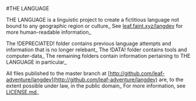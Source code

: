 #THE LANGUAGE

THE LANGUAGE is a linguistic project to create a fictitious language not bound to any geographic region or culture\_ See [leaf.faint.xyz/langdev](http://leaf.faint.xyz/langdev) for more human-readable information\_

The !DEPRECIATED! folder contains previous language attempts and information that is no longer relebant\_ The !DATA! folder contains tools and computer-data\_ The remaining folders contain information pertaining to THE LANGUAGE in particular\_

All files published to the master branch at [http://github.com/leaf-adventure/langdev](http://github.com/leaf-adventure/langdev) are, to the extent possible under law, in the public domain\_ For more information, see [LICENSE.md](LICENSE.md)\_
